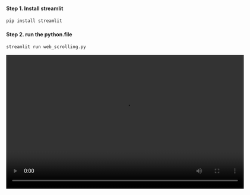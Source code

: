 #### Step 1. Install streamlit

```bash
pip install streamlit
```

#### Step 2. run the python.file
```bash
streamlit run web_scrolling.py
```

<video controls width="640" height="360">
  <source src="streamlit_python/basic/web_scrolling/demo.mp4" type="video/mp4">
</video>